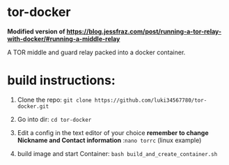 # tor-docker
__Modified version of https://blog.jessfraz.com/post/running-a-tor-relay-with-docker/#running-a-middle-relay__

A TOR middle and guard relay packed into a docker container.

# build instructions:

1. Clone the repo:
```git clone https://github.com/luki34567780/tor-docker.git ```
2. Go into dir:
```cd tor-docker```
3. Edit a config in the text editor of your choice __remember to change Nickname and Contact information__ :```nano torrc``` (linux example)

3. build image and start Container:
```bash build_and_create_container.sh```
